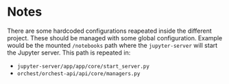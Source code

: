 # Notes

There are some hardcoded configurations reapeated inside the different project. These should be
managed with some global configuration. Example would be the mounted `/notebooks` path where the
`jupyter-server` will start the Jupyter server. This path is repeated in:
* `jupyter-server/app/app/core/start_server.py`
* `orchest/orchest-api/api/core/managers.py`

